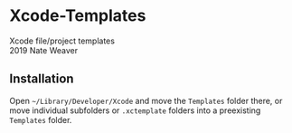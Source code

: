 # Xcode-Templates
Xcode file/project templates  
2019 Nate Weaver

## Installation

Open `~/Library/Developer/Xcode` and move the `Templates` folder there, or move individual subfolders or `.xctemplate` folders into a preexisting `Templates` folder.
